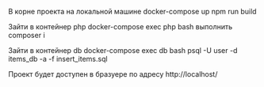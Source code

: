 В корне проекта на локальной машине
docker-compose up
npm run build

Зайти в контейнер php
docker-compose exec php bash
выполнить composer i

Зайти в контейнер db
docker-compose exec db bash
psql -U user -d items_db -a -f insert_items.sql

Проект будет доступен в бразуере по адресу http://localhost/